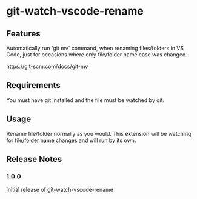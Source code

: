 # git-watch-vscode-rename

## Features

Automatically run 'git mv' command, when renaming files/folders in VS Code, just for occasions where only file/folder name case was changed.

https://git-scm.com/docs/git-mv

## Requirements

You must have git installed and the file must be watched by git.

## Usage

Rename file/folder normally as you would. This extension will be watching for file/folder name changes and will run by its own.

## Release Notes

### 1.0.0

Initial release of git-watch-vscode-rename
